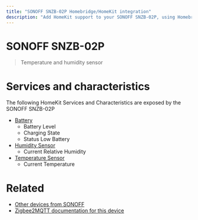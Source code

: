 ```yaml
---
title: "SONOFF SNZB-02P Homebridge/HomeKit integration"
description: "Add HomeKit support to your SONOFF SNZB-02P, using Homebridge, Zigbee2MQTT and homebridge-z2m."
---
```

<!---
This file has been GENERATED using src/docgen/docgen.ts
DO NOT EDIT THIS FILE MANUALLY!
-->
# SONOFF SNZB-02P
> Temperature and humidity sensor


# Services and characteristics
The following HomeKit Services and Characteristics are exposed by
the SONOFF SNZB-02P

* [Battery](../../battery.md)
  * Battery Level
  * Charging State
  * Status Low Battery
* [Humidity Sensor](../../sensors.md)
  * Current Relative Humidity
* [Temperature Sensor](../../sensors.md)
  * Current Temperature


# Related
* [Other devices from SONOFF](../index.md#sonoff)
* [Zigbee2MQTT documentation for this device](https://www.zigbee2mqtt.io/devices/SNZB-02P.html)